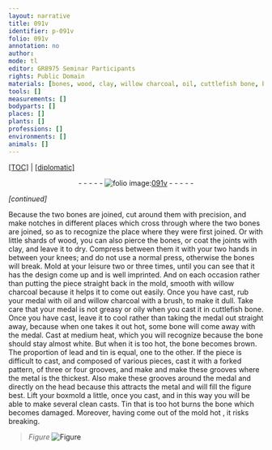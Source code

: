 ```yaml
---
layout: narrative
title: 091v
identifier: p-091v
folio: 091v
annotation: no
author:
mode: tl
editor: GR8975 Seminar Participants
rights: Public Domain
materials: [bones, wood, clay, willow charcoal, oil, cuttlefish bone, bone, lead, tin, metal, Tin]
tools: []
measurements: []
bodyparts: []
places: []
plants: []
professions: []
environments: []
animals: []
---
```


<p><a href="{{ site.baseurl }}/translation/">[TOC]</a> | <a href="{{ site.baseurl }}/texts/p-091v_tc/" target="_blank">[diplomatic]</a></p><div class="folio" align="center">- - - - - <a href="http://gallica.bnf.fr/ark:/12148/btv1b10500001g/f188.image" target="_blank"><img src="https://cu-mkp.github.io/2017-workshop-edition/assets/photo-icon.png" alt="folio image: " style="display:inline-block; margin-bottom:-3px;"/>091v</a> - - - - - </div>  
 
*[continued]*
  
Because the two <span class="m">bones</span> are joined, <span class="del"></span>cut around them with precision, and make notches <span class="del"></span> in different places which cross <span class="del"></span> through where the two <span class="m">bones</span> are joined, so as to recognize the place where they were first joined. Or with little shards of <span class="m">wood</span>, you can also pierce the <span class="m">bones</span>, or coat the joints with <span class="m">clay</span>, and leave it to dry. Compress <span class="del">between them</span> it with your two hands in between your knees; and do not use a <span class="sup">normal</span> press, otherwise the <span class="m">bones</span> will break. Mold at your leisure two or three times, until you can see that it has the design come up and is well imprinted. And on each occasion rather than putting the piece straight back in the mold, smooth with <span class="m">willow charcoal</span> because it helps it to come out easily. Once you have cast, rub your medal with <span class="m">oil</span> and <span class="m">willow charcoal</span> with a brush, to make it dull. Take care that your medal is not greasy or oily when you cast it in <span class="m">cuttlefish bone</span>. Once you have cast, leave it to cool rather than taking the medal out straight away, because when one takes it out hot, some <span class="m">bone</span> will come away with the medal. Cast at medium heat, which you will recognize because the bone should stay almost <span class="del"></span> white. But when it is too hot, the <span class="m">bone</span> becomes brown. The proportion of <span class="m">lead</span> and <span class="m">tin</span> is equal, one to the other. If the piece is difficult to cast, and composed of various pieces, cast it with a forked pattern, of three or four grooves, <span class="del">and make</span> and make these grooves where the <span class="m">metal</span> is the thickest. Also make these grooves around the medal and directly on the head because this attracts the <span class="m">metal</span> and will fill the figure best. Lift your boxmold a little, once you cast, and in this way you will be able to make several clean casts. <span class="m">Tin</span> that is too hot burns the <span class="m">bone</span> which becomes damaged. Moreover, having come out of the mold hot <span class="del"></span>, it risks breaking. 
> *Figure*
> <a href="https://drive.google.com/open?id=0B9-oNrvWdlO5Q2hHbzNsX1JlYUU" target="_blank"><img src="https://cu-mkp.github.io/GR8975-edition/assets/photo-icon.png" alt="Figure" style="display:inline-block; margin-bottom:-3px;"/></a>
 

